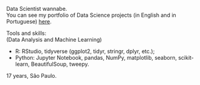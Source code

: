 Data Scientist wannabe.   
You can see my portfolio of Data Science projects (in English and in Portuguese) [here](https://github.com/KenzoBH/Data-Science).   

Tools and skills:   
(Data Analysis and Machine Learning)
- R: RStudio, tidyverse (ggplot2, tidyr, stringr, dplyr, etc.);
- Python: Jupyter Notebook, pandas, NumPy, matplotlib, seaborn, scikit-learn, BeautifulSoup, tweepy.

17 years, São Paulo.

<!---
KenzoBH/KenzoBH is a ✨ special ✨ repository because its `README.md` (this file) appears on your GitHub profile.
You can click the Preview link to take a look at your changes.
--->
